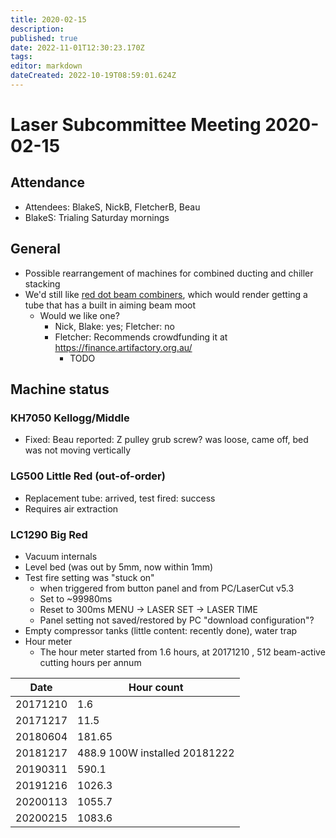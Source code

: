 ```yaml
---
title: 2020-02-15
description: 
published: true
date: 2022-11-01T12:30:23.170Z
tags: 
editor: markdown
dateCreated: 2022-10-19T08:59:01.624Z
---
```


# Laser Subcommittee Meeting 2020-02-15

## Attendance

* Attendees: BlakeS, NickB, FletcherB, Beau
* BlakeS: Trialing Saturday mornings

## General

* Possible rearrangement of machines for combined ducting and chiller stacking
* We'd still like [red dot beam combiners](/subcommittee/laser-minutes-20191216), which would render getting a tube that has a built in aiming beam moot
  * Would we like one?
    * Nick, Blake: yes; Fletcher: no
    * Fletcher: Recommends crowdfunding it at <https://finance.artifactory.org.au/>
      * TODO

## Machine status

### KH7050 Kellogg/Middle

* Fixed: Beau reported: Z pulley grub screw? was loose, came off, bed was not moving vertically

### LG500 Little Red (out-of-order)

* Replacement tube: arrived, test fired: success
* Requires air extraction

### LC1290 Big Red

* Vacuum internals
* Level bed (was out by 5mm, now within 1mm)
* Test fire setting was "stuck on"
  * when triggered from button panel and from PC/LaserCut v5.3
  * Set to \~99980ms
  * Reset to 300ms MENU -\> LASER SET -\> LASER TIME
  * Panel setting not saved/restored by PC "download configuration"?
* Empty compressor tanks (little content: recently done), water trap
* Hour meter
  * The hour meter started from 1.6 hours, at 20171210 , 512 beam-active cutting hours per annum

| Date     | Hour count                    |
|----------|-------------------------------|
| 20171210 | 1.6                           |
| 20171217 | 11.5                          |
| 20180604 | 181.65                        |
| 20181217 | 488.9 100W installed 20181222 |
| 20190311 | 590.1                         |
| 20191216 | 1026.3                        |
| 20200113 | 1055.7                        |
| 20200215 | 1083.6                        |

